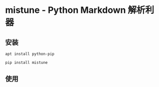 # mistune - Python Markdown 解析利器

## 安装
```
apt install python-pip

pip install mistune
```

## 使用


